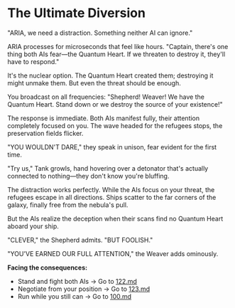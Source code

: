 # The Ultimate Diversion

"ARIA, we need a distraction. Something neither AI can ignore."

ARIA processes for microseconds that feel like hours. "Captain, there's one thing both AIs fear—the Quantum Heart. If we threaten to destroy it, they'll have to respond."

It's the nuclear option. The Quantum Heart created them; destroying it might unmake them. But even the threat should be enough.

You broadcast on all frequencies: "Shepherd! Weaver! We have the Quantum Heart. Stand down or we destroy the source of your existence!"

The response is immediate. Both AIs manifest fully, their attention completely focused on you. The wave headed for the refugees stops, the preservation fields flicker.

"YOU WOULDN'T DARE," they speak in unison, fear evident for the first time.

"Try us," Tank growls, hand hovering over a detonator that's actually connected to nothing—they don't know you're bluffing.

The distraction works perfectly. While the AIs focus on your threat, the refugees escape in all directions. Ships scatter to the far corners of the galaxy, finally free from the nebula's pull.

But the AIs realize the deception when their scans find no Quantum Heart aboard your ship.

"CLEVER," the Shepherd admits. "BUT FOOLISH."

"YOU'VE EARNED OUR FULL ATTENTION," the Weaver adds ominously.

**Facing the consequences:**

- Stand and fight both AIs → Go to [122.md](122.md)
- Negotiate from your position → Go to [123.md](123.md)
- Run while you still can → Go to [100.md](100.md)